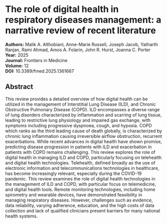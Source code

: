 # The role of digital health in respiratory diseases management: a narrative review of recent literature

**Authors:** Malik A. Althobiani, Anne-Marie Russell, Joseph Jacob, Yatharth Ranjan, Rami Ahmad, Amos A. Folarin, John R. Hurst, Joanna C. Porter  
**Year:** 2025  
**Journal:** Frontiers in Medicine  
**Volume:** 12  
**DOI:** 10.3389/fmed.2025.1361667  

## Abstract
This review provides a detailed overview of how digital health can be utilized in the management of Interstitial Lung Disease (ILD), and Chronic Obstructive Pulmonary Disease (COPD). ILD encompasses a diverse range of lung disorders characterized by inflammation and scarring of lung tissue, leading to restrictive lung physiology and impaired gas exchange, with symptoms including progressive dyspnoea, cough, and hypoxia. COPD which ranks as the third leading cause of death globally, is characterized by chronic lung inflammation causing irreversible airflow obstruction, recurrent exacerbations. While recent advances in digital health have shown promise, predicting disease progression in patients with ILD and exacerbation in patients with COPD remains challenging. This review explores the role of digital health in managing ILD and COPD, particularly focusing on telehealth and digital health technologies. Telehealth, defined broadly as the use of electronic information and telecommunications technologies in healthcare, has become increasingly relevant, especially during the COVID-19 pandemic. This review examines the role of digital health technologies in the management of ILD and COPD, with particular focus on telemedicine, and digital health tools. Remote monitoring technologies, including home spirometry and wearable devices, have demonstrated feasibility in managing respiratory diseases. However, challenges such as evidence, data reliability, varying adherence, education, and the high costs of data collection and lack of qualified clinicians present barriers for many national health systems.

